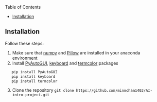 Table of Contents
- [Installation](#installation)


## Installation
Follow these steps:
1. Make sure that [numpy](https://pypi.org/project/numpy/) and [Pillow](https://pypi.org/project/Pillow/) are installed in your anaconda environment
2. Install [PyAutoGUI](https://pypi.org/project/PyAutoGUI/), [keyboard](https://pypi.org/project/keyboard/) and [termcolor](https://pypi.org/project/termcolor/) packages 
```sh
   pip install PyAutoGUI
   pip install keyboard
   pip install termcolor
```
3. Clone the repository `git clone https://github.com/minnchan1403/AI-intro-project.git`